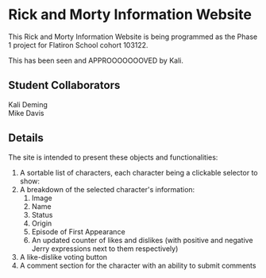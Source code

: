 # Rick and Morty Information Website

This Rick and Morty Information Website is being programmed as the Phase 1 project for Flatiron School cohort 103122.

This has been seen and APPROOOOOOOVED by Kali.

## Student Collaborators
Kali Deming <br>
Mike Davis

## Details
The site is intended to present these objects and functionalities:
1. A sortable list of characters, each character being a clickable selector to show:
2. A breakdown of the selected character's information:
    1. Image
    2. Name
    3. Status
    4. Origin
    5. Episode of First Appearance
    6. An updated counter of likes and dislikes (with positive and negative Jerry expressions next to them respectively)
3. A like-dislike voting button
4. A comment section for the character with an ability to submit comments